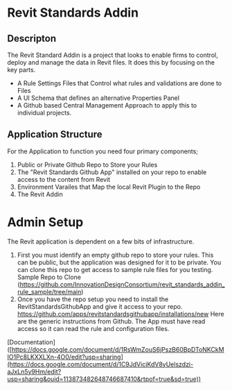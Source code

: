 # Revit Standards Addin

## Descripton

The Revit Standard Addin is a project that looks to enable firms to control, deploy and manage the data in Revit files.
It does this by focusing on the key parts.
- A Rule Settings Files that Control what rules and validations are done to Files
- A UI Schema that defines an alternative Properties Panel
- A Github based Central Management Approach to apply this to individual projects.

## Application Structure

For the Application to function you need four primary components;
1. Public or Private Github Repo to Store your Rules
2. The "Revit Standards Github App" installed on your repo to enable access to the content from Revit
3. Environment Varailes that Map the local Revit Plugin to the Repo
4. The Revit Addin

# Admin Setup

The Revit application is dependent on a few bits of infrastructure.
1. First you must identify an empty github repo to store your rules.  This can be public, but the application was designed for it to be private. You can clone this repo to get access to sample rule files for you testing.
Sample Repo to Clone (https://github.com/InnovationDesignConsortium/revit_standards_addin_rule_sample/tree/main)
2. Once you have the repo setup you need to install the RevitStandardsGithubApp and give it access to your repo.
https://github.com/apps/revitstandardsgithubapp/installations/new   Here are the generic instructions from Github.  The App must have read access so it can read the rule and configuration files. 

[Documentation] ([https://docs.google.com/document/d/1RsWmZouS6jPszB60BpDToNKCkMIO1Pc8LKXXLXn-4O0/edit?usp=sharing](https://docs.google.com/document/d/1C9JdVicjKdV8yUelszdzi-aJxLn5y9Hm/edit?usp=sharing&ouid=113873482648746687410&rtpof=true&sd=true))
